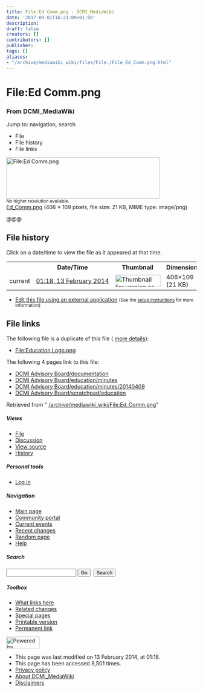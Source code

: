 ```yaml
---
title: File:Ed Comm.png - DCMI_MediaWiki
date: '2017-09-01T16:21:09+01:00'
description: 
draft: false
creators: []
contributors: []
publisher: 
tags: []
aliases:
- "/archive/mediawiki_wiki/files/File:/File_Ed_Comm.png.html"
---
```


<a id="top"></a>
# File:Ed Comm.png

### From DCMI\_MediaWiki

Jump to: navigation, search
<!-- start content -->
- File
- File history
- File links

 [<img alt="File:Ed Comm.png" src="/images/4/41/Ed_Comm.png" width="406" height="109">](/archive/mediawiki_wiki/files/Ed_Comm.png)  
<small>No higher resolution available.</small>  
 [Ed\_Comm.png](/images/4/41/Ed_Comm.png)‎ (406 × 109 pixels, file size: 21 KB, MIME type: image/png)

@@@

<!-- 
NewPP limit report
Preprocessor node count: 1/1000000
Post-expand include size: 0/2097152 bytes
Template argument size: 0/2097152 bytes
Expensive parser function count: 0/100
-->
## File history

Click on a date/time to view the file as it appeared at that time.

<table class="wikitable filehistory">
  <tr>
    <td></td>
    <th>Date/Time</th>
    <th>Thumbnail</th>
    <th>Dimensions</th>
    <th>User</th>
    <th>Comment</th>
  </tr>
  <tr>
    <td>current</td>
    <td class="filehistory-selected" style="white-space: nowrap;"><a href="/archive/mediawiki_wiki/files/Ed_Comm.png">01:18, 13 February 2014</a></td>
    <td><a href="/images/4/41/Ed_Comm.png"><img alt="Thumbnail for version as of 01:18, 13 February 2014" src="/images/4/41/Ed_Comm.png" width="120" height="32"></a></td>
    <td>406×109 <span style="white-space: nowrap;">(21 KB)</span>
    </td>
    <td>
      <a href="/index.php?title=User:StuartSutton&amp;action=edit&amp;redlink=1" class="new mw-userlink" title="User:StuartSutton (page does not exist)">StuartSutton</a> <span style="white-space: nowrap;"> <span class="mw-usertoollinks">(<a href="/index.php?title=User_talk:StuartSutton&amp;action=edit&amp;redlink=1" class="new" title="User talk:StuartSutton (page does not exist)">Talk</a> | <a href="/index.php/Special:Contributions/StuartSutton" title="Special:Contributions/StuartSutton">contribs</a>)</span></span>
    </td>
    <td> <span class="comment">(@@@)</span>
    </td>
  </tr>
</table>

  

- [Edit this file using an external application](/index.php?title=File:Ed_Comm.png&action=edit&externaledit=true&mode=file "File:Ed Comm.png") <small>(See the <a href="http://www.mediawiki.org/wiki/Manual:External_editors" class="external text" rel="nofollow">setup instructions</a> for more information)</small>

## File links

The following file is a duplicate of this file ( [more details](/index.php/Special:FileDuplicateSearch/Ed_Comm.png "Special:FileDuplicateSearch/Ed Comm.png")):

- [File:Education Logo.png](/archive/mediawiki_wiki/files/File:/File:Education_Logo.png.html "File:Education Logo.png") 

The following 4 pages link to this file:

- [DCMI Advisory Board/documentation](/index.php/DCMI_Advisory_Board/documentation "DCMI Advisory Board/documentation")
- [DCMI Advisory Board/education/minutes](/index.php/DCMI_Advisory_Board/education/minutes "DCMI Advisory Board/education/minutes")
- [DCMI Advisory Board/education/minutes/20140409](/index.php/DCMI_Advisory_Board/education/minutes/20140409 "DCMI Advisory Board/education/minutes/20140409")
- [DCMI Advisory Board/scratchpad/education](/index.php/DCMI_Advisory_Board/scratchpad/education "DCMI Advisory Board/scratchpad/education")

Retrieved from " [/archive/mediawiki_wiki/File:Ed\_Comm.png](/archive/mediawiki_wiki/files/File:/File:Ed_Comm.png.html)"

<!-- end content -->

##### Views

- [File](/archive/mediawiki_wiki/files/File:/File:Ed_Comm.png.html "View the file page [c]")
- [Discussion](/index.php?title=File_talk:Ed_Comm.png&action=edit&redlink=1 "Discussion about the content page [t]")
- [View source](/index.php?title=File:Ed_Comm.png&action=edit "This page is protected.
You can view its source [e]")
- [History](/index.php?title=File:Ed_Comm.png&action=history "Past revisions of this page [h]")

##### Personal tools

- [Log in](/index.php?title=Special:UserLogin&returnto=File:Ed_Comm.png "You are encouraged to log in; however, it is not mandatory [o]")

<script type="text/javascript"> if (window.isMSIE55) fixalpha(); </script>

##### Navigation

- [Main page](/index.php/Main_Page "Visit the main page [z]")
- [Community portal](/index.php/DCMI_MediaWiki:Community_portal "About the project, what you can do, where to find things")
- [Current events](/index.php/DCMI_MediaWiki:Current_events "Find background information on current events")
- [Recent changes](/index.php/Special:RecentChanges "The list of recent changes in the wiki [r]")
- [Random page](/index.php/Special:Random "Load a random page [x]")
- [Help](/index.php/Help:Contents "The place to find out")

##### <label for="searchInput">Search</label>

<form action="/index.php" id="searchform">
				<input type="hidden" name="title" value="Special:Search">
				<input id="searchInput" title="Search DCMI_MediaWiki" accesskey="f" type="search" name="search">
				<input type="submit" name="go" class="searchButton" id="searchGoButton" value="Go" title="Go to a page with this exact name if exists"> 
				<input type="submit" name="fulltext" class="searchButton" id="mw-searchButton" value="Search" title="Search the pages for this text">
			</form>

##### Toolbox

- [What links here](/index.php/Special:WhatLinksHere/File:Ed_Comm.png "List of all wiki pages that link here [j]")
- [Related changes](/index.php/Special:RecentChangesLinked/File:Ed_Comm.png "Recent changes in pages linked from this page [k]")
- [Special pages](/index.php/Special:SpecialPages "List of all special pages [q]")
- [Printable version](/index.php?title=File:Ed_Comm.png&printable=yes "Printable version of this page [p]")
- [Permanent link](/index.php?title=File:Ed_Comm.png&oldid=6779 "Permanent link to this revision of the page")

<!-- end of the left (by default at least) column -->

 [<img src="/skins/common/images/poweredby_mediawiki_88x31.png" height="31" width="88" alt="Powered by MediaWiki">](http://www.mediawiki.org/)

- This page was last modified on 13 February 2014, at 01:18.
- This page has been accessed 8,501 times.
- [Privacy policy](/index.php/DCMI_MediaWiki:Privacy_policy "DCMI MediaWiki:Privacy policy")
- [About DCMI\_MediaWiki](/index.php/DCMI_MediaWiki:About "DCMI MediaWiki:About")
- [Disclaimers](/index.php/DCMI_MediaWiki:General_disclaimer "DCMI MediaWiki:General disclaimer")

<script>if (window.runOnloadHook) runOnloadHook();</script><!-- Served in 0.455 secs. -->
